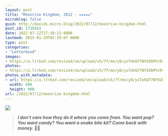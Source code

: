 ```yaml
---
layout: post
title: "Moonrise Kingdom, 2012 - ★★★★★"
microblog: false
guid: http://davids.micro.blog/2022/07/12/moonrise-kingdom.html
post_id: 1739163
date: 2022-07-12T17:38:13-0800
lastmod: 2025-01-29T02:29:07-0800
type: post
categories:
- "Letterboxd"
images:
- https://a.ltrbxd.com/resized/sm/upload/v5/7f/mn/y8/ysTohGF7NY9Z6MYz9vLNYiyzh0r-0-600-0-900-crop.jpg?v=689b2b9ee8
photos:
- https://a.ltrbxd.com/resized/sm/upload/v5/7f/mn/y8/ysTohGF7NY9Z6MYz9vLNYiyzh0r-0-600-0-900-crop.jpg?v=689b2b9ee8
photos_with_metadata:
- url: https://a.ltrbxd.com/resized/sm/upload/v5/7f/mn/y8/ysTohGF7NY9Z6MYz9vLNYiyzh0r-0-600-0-900-crop.jpg?v=689b2b9ee8
  width: 600
  height: 900
url: /2022/07/12/moonrise-kingdom.html
---
```

<p><img src="https://a.ltrbxd.com/resized/sm/upload/v5/7f/mn/y8/ysTohGF7NY9Z6MYz9vLNYiyzh0r-0-600-0-900-crop.jpg?v=689b2b9ee8"/></p> <blockquote><p><b><i>I don’t care how they do it where you come from. You want pop? You want candy? You want a snake bite kit? Come back with money. </i></b>🤷‍♂️</p></blockquote>
